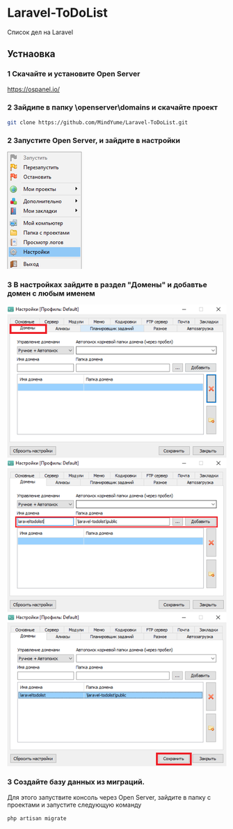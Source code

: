 # Laravel-ToDoList
Список дел на Laravel

## Устнаовка
### 1 Скачайте и установите Open Server
https://ospanel.io/

### 2 Зайдипе в папку \openserver\domains и скачайте проект
```bash
git clone https://github.com/MindYume/Laravel-ToDoList.git
```
### 2 Запустите Open Server, и зайдите в настройки
![](images/settings.png)
### 3 В настройках зайдите в раздел "Домены" и добавтье домен с любым именем
![](images/domain1.png)
![](images/domain2.png)
![](images/domain3.png)

### 3 Создайте базу данных из миграций. 
Для этого запуствите консоль через Open Server, зайдите в папку с проектами и запустите следующую команду
```bash 
php artisan migrate
```
